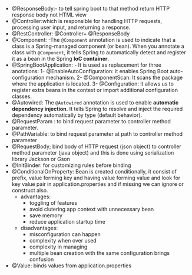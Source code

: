 - @ResponseBody:- to tell spring boot to that method return HTTP response body not HTML view
- @Controller:which is responsible for handling HTTP requests, processing user input, and returning a response.
-  @RestController: @Controller+ @ResponseBody
- @Component: -The `@Component` annotation is used to indicate that a class is a Spring-managed component (or bean). When you annotate a class with `@Component`, it tells Spring to automatically detect and register it as a bean in the Spring **IoC container**.
- @SpringBootApplication: - It is used as replacement for three anotations:
  1- @EnableAutoConfiguration: it enables Spring Boot auto- configuration mechanism.
  2- @ComponentScan: It scans the package where the application is located.
  3- @Configuration: It allows us to register extra beans in the context or import additional configuration classes.
- @Autowired: The `@Autowired` annotation is used to enable **automatic dependency injection**. It tells Spring to resolve and inject the required dependency automatically by type (default behavior).
- @RequestParam : to bind request parameter to controller method parameter.
- @PathVariable: to bind request parameter at path to controller method parameter
- @RequestBody; bind body of HTTP request (json object) to controller method parameter (java object) and this is done using serialization library Jackson or Gson
- @InitBinder: for customizing rules before binding 
- @ConditionalOnProperty: Bean is created conditionally, it consist of prefix, value forming key and having value forming value and look for key value pair in application.properties and if missing we can ignore or construct also.
    - advantages:
       - toggling of features
       - avoid clutering app context with unnecessary bean
       - save memory
       - reduce application startup time
    - disadvantages:
       - misconfiguration can happen
       - complexity when over used
       - complexity in managing
       - multiple bean creation with the same configuration brings confusion
- @Value: binds values from application.properties 
